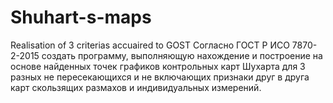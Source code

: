 # Shuhart-s-maps
Realisation of 3 criterias accuaired to GOST
Согласно ГОСТ Р ИСО 7870-2-2015 создать программу, выполняющую нахождение и построение на основе найденных точек графиков контрольных карт Шухарта
для 3 разных не пересекающихся и не включающих признаки друг в друга карт скользящих размахов и индивидуальных измерений.
